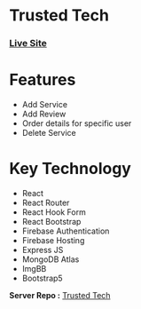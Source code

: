 # Trusted Tech
### [Live Site](https://trusted-tech.firebaseapp.com/)

# Features 
- Add Service
- Add Review
- Order details for specific user
- Delete Service

# Key Technology
- React 
- React Router 
- React Hook Form
- React Bootstrap
- Firebase Authentication
- Firebase Hosting 
- Express JS
- MongoDB Atlas
- ImgBB
- Bootstrap5

**Server Repo :** [Trusted Tech](https://github.com/sagazirobiul/trusted-tech-server) 

